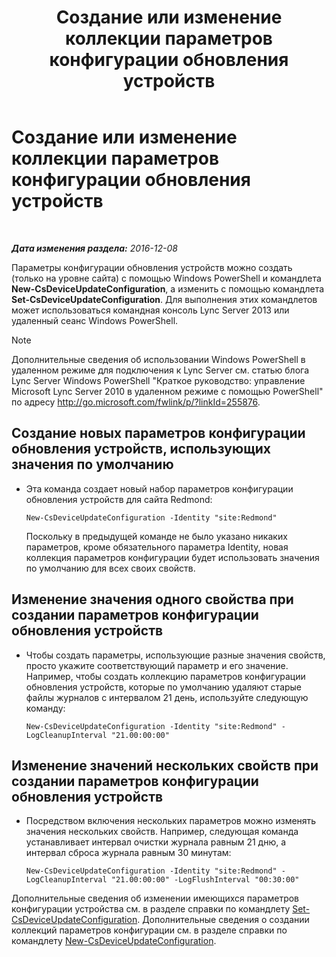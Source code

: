 ﻿---
title: Создание или изменение коллекции параметров конфигурации обновления устройств
TOCTitle: Создание или изменение коллекции параметров конфигурации обновления устройств
ms:assetid: 3e8ce95f-a8c8-417c-b1f7-0f759a567aff
ms:mtpsurl: https://technet.microsoft.com/ru-ru/library/JJ994029(v=OCS.15)
ms:contentKeyID: 52058220
ms.date: 12/10/2016
mtps_version: v=OCS.15
ms.translationtype: HT
---

# Создание или изменение коллекции параметров конфигурации обновления устройств

 

_**Дата изменения раздела:** 2016-12-08_

Параметры конфигурации обновления устройств можно создать (только на уровне сайта) с помощью Windows PowerShell и командлета **New-CsDeviceUpdateConfiguration**, а изменить с помощью командлета **Set-CsDeviceUpdateConfiguration**. Для выполнения этих командлетов может использоваться командная консоль Lync Server 2013 или удаленный сеанс Windows PowerShell.

> [!note]  
> Дополнительные сведения об использовании Windows PowerShell в удаленном режиме для подключения к Lync Server см. статью блога Lync Server Windows PowerShell &quot;Краткое руководство: управление Microsoft Lync Server 2010 в удаленном режиме с помощью PowerShell&quot; по адресу <a href="http://go.microsoft.com/fwlink/p/?linkid=255876">http://go.microsoft.com/fwlink/p/?linkId=255876</a>.


## Создание новых параметров конфигурации обновления устройств, использующих значения по умолчанию

  - Эта команда создает новый набор параметров конфигурации обновления устройств для сайта Redmond:
    
        New-CsDeviceUpdateConfiguration -Identity "site:Redmond"
    
    Поскольку в предыдущей команде не было указано никаких параметров, кроме обязательного параметра Identity, новая коллекция параметров конфигурации будет использовать значения по умолчанию для всех своих свойств.

## Изменение значения одного свойства при создании параметров конфигурации обновления устройств

  - Чтобы создать параметры, использующие разные значения свойств, просто укажите соответствующий параметр и его значение. Например, чтобы создать коллекцию параметров конфигурации обновления устройств, которые по умолчанию удаляют старые файлы журналов с интервалом 21 день, используйте следующую команду:
    
        New-CsDeviceUpdateConfiguration -Identity "site:Redmond" -LogCleanupInterval "21.00:00:00"

## Изменение значений нескольких свойств при создании параметров конфигурации обновления устройств

  - Посредством включения нескольких параметров можно изменять значения нескольких свойств. Например, следующая команда устанавливает интервал очистки журнала равным 21 дню, а интервал сброса журнала равным 30 минутам:
    
        New-CsDeviceUpdateConfiguration -Identity "site:Redmond" -LogCleanupInterval "21.00:00:00" -LogFlushInterval "00:30:00"

Дополнительные сведения об изменении имеющихся параметров конфигурации устройства см. в разделе справки по командлету [Set-CsDeviceUpdateConfiguration](https://docs.microsoft.com/en-us/powershell/module/skype/Set-CsDeviceUpdateConfiguration). Дополнительные сведения о создании коллекций параметров конфигурации см. в разделе справки по командлету [New-CsDeviceUpdateConfiguration](https://docs.microsoft.com/en-us/powershell/module/skype/New-CsDeviceUpdateConfiguration).

